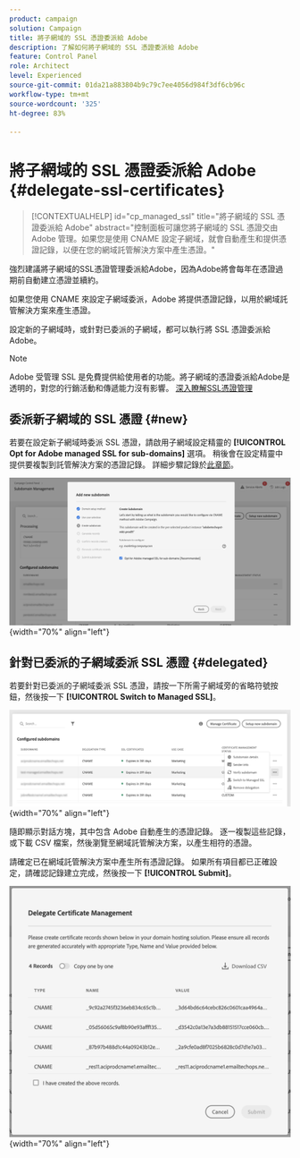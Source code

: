 ```yaml
---
product: campaign
solution: Campaign
title: 將子網域的 SSL 憑證委派給 Adobe
description: 了解如何將子網域的 SSL 憑證委派給 Adobe
feature: Control Panel
role: Architect
level: Experienced
source-git-commit: 01da21a883804b9c79c7ee4056d984f3df6cb96c
workflow-type: tm+mt
source-wordcount: '325'
ht-degree: 83%

---
```


# 將子網域的 SSL 憑證委派給 Adobe {#delegate-ssl-certificates}

>[!CONTEXTUALHELP]
>id="cp_managed_ssl"
>title="將子網域的 SSL 憑證委派給 Adobe"
>abstract="控制面板可讓您將子網域的 SSL 憑證交由 Adobe 管理。如果您是使用 CNAME 設定子網域，就會自動產生和提供憑證記錄，以便在您的網域託管解決方案中產生憑證。"

強烈建議將子網域的SSL憑證管理委派給Adobe，因為Adobe將會每年在憑證過期前自動建立憑證並續約。

如果您使用 CNAME 來設定子網域委派，Adobe 將提供憑證記錄，以用於網域託管解決方案來產生憑證。

設定新的子網域時，或針對已委派的子網域，都可以執行將 SSL 憑證委派給 Adobe。

>[!NOTE]
>
>Adobe 受管理 SSL 是免費提供給使用者的功能。將子網域的憑證委派給Adobe是透明的，對您的行銷活動和傳遞能力沒有影響。 [深入瞭解SSL憑證管理](monitoring-ssl-certificates.md#management)


## 委派新子網域的 SSL 憑證 {#new}

若要在設定新子網域時委派 SSL 憑證，請啟用子網域設定精靈的 **[!UICONTROL Opt for Adobe managed SSL for sub-domains]** 選項。 稍後會在設定精靈中提供要複製到託管解決方案的憑證記錄。 詳細步驟記錄於[此章節](setting-up-new-subdomain.md)。

![](assets/cname-adobe-managed.png){width="70%" align="left"}

## 針對已委派的子網域委派 SSL 憑證 {#delegated}

若要針對已委派的子網域委派 SSL 憑證，請按一下所需子網域旁的省略符號按鈕，然後按一下 **[!UICONTROL Switch to Managed SSL]**。

![](assets/delegate-ssl-list.png){width="70%" align="left"}

隨即顯示對話方塊，其中包含 Adobe 自動產生的憑證記錄。 逐一複製這些記錄，或下載 CSV 檔案，然後瀏覽至網域託管解決方案，以產生相符的憑證。

請確定已在網域託管解決方案中產生所有憑證記錄。 如果所有項目都已正確設定，請確認記錄建立完成，然後按一下 **[!UICONTROL Submit]**。

![](assets/delegate-ssl.png){width="70%" align="left"}
